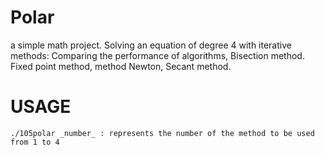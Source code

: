 Polar
===

a simple math project. 
Solving an equation of degree 4 with iterative methods: Comparing the performance of algorithms, Bisection method. Fixed point method, method Newton, Secant method.

USAGE
===

    ./105polar _number_ : represents the number of the method to be used from 1 to 4
